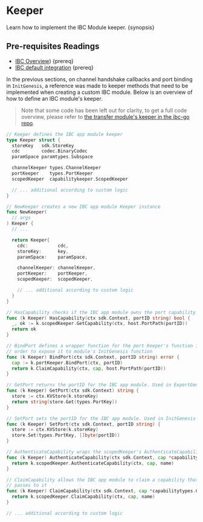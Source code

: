 <!--
order: 4
-->

# Keeper

Learn how to implement the IBC Module keeper. {synopsis}

## Pre-requisites Readings

- [IBC Overview](../overview.md)) {prereq}
- [IBC default integration](../integration.md) {prereq}

In the previous sections, on channel handshake callbacks and port binding in `InitGenesis`, a reference was made to keeper methods that need to be implemented when creating a custom IBC module. Below is an overview of how to define an IBC module's keeper.

> Note that some code has been left out for clarity, to get a full code overview, please refer to [the transfer module's keeper in the ibc-go repo](https://github.com/cosmos/ibc-go/blob/main/modules/apps/transfer/keeper/keeper.go).

```go
// Keeper defines the IBC app module keeper
type Keeper struct {
  storeKey   sdk.StoreKey
  cdc        codec.BinaryCodec
  paramSpace paramtypes.Subspace

  channelKeeper types.ChannelKeeper
  portKeeper    types.PortKeeper
  scopedKeeper  capabilitykeeper.ScopedKeeper

  // ... additional according to custom logic
}

// NewKeeper creates a new IBC app module Keeper instance
func NewKeeper(
  // args
) Keeper {
  // ...

  return Keeper{
    cdc:           cdc,
    storeKey:      key,
    paramSpace:    paramSpace,

    channelKeeper: channelKeeper,
    portKeeper:    portKeeper,
    scopedKeeper:  scopedKeeper,

    // ... additional according to custom logic
  }
}

// HasCapability checks if the IBC app module owns the port capability for the desired port
func (k Keeper) HasCapability(ctx sdk.Context, portID string) bool {
  _, ok := k.scopedKeeper.GetCapability(ctx, host.PortPath(portID))
  return ok
}

// BindPort defines a wrapper function for the port Keeper's function in
// order to expose it to module's InitGenesis function
func (k Keeper) BindPort(ctx sdk.Context, portID string) error {
  cap := k.portKeeper.BindPort(ctx, portID)
  return k.ClaimCapability(ctx, cap, host.PortPath(portID))
}

// GetPort returns the portID for the IBC app module. Used in ExportGenesis
func (k Keeper) GetPort(ctx sdk.Context) string {
  store := ctx.KVStore(k.storeKey)
  return string(store.Get(types.PortKey))
}

// SetPort sets the portID for the IBC app module. Used in InitGenesis
func (k Keeper) SetPort(ctx sdk.Context, portID string) {
  store := ctx.KVStore(k.storeKey)
  store.Set(types.PortKey, []byte(portID))
}

// AuthenticateCapability wraps the scopedKeeper's AuthenticateCapability function
func (k Keeper) AuthenticateCapability(ctx sdk.Context, cap *capabilitytypes.Capability, name string) bool {
  return k.scopedKeeper.AuthenticateCapability(ctx, cap, name)
}

// ClaimCapability allows the IBC app module to claim a capability that core IBC
// passes to it
func (k Keeper) ClaimCapability(ctx sdk.Context, cap *capabilitytypes.Capability, name string) error {
  return k.scopedKeeper.ClaimCapability(ctx, cap, name)
}

// ... additional according to custom logic
```
